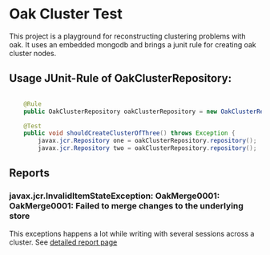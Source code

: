 # Oak Cluster Test

This project is a playground for reconstructing clustering problems with oak. It uses an embedded mongodb and brings a junit rule for creating oak cluster nodes.

## Usage JUnit-Rule of OakClusterRepository: 

```Java

    @Rule
    public OakClusterRepository oakClusterRepository = new OakClusterRepository();

    @Test
    public void shouldCreateClusterOfThree() throws Exception {
        javax.jcr.Repository one = oakClusterRepository.repository();
        javax.jcr.Repository two = oakClusterRepository.repository();  
```

## Reports

### javax.jcr.InvalidItemStateException: OakMerge0001: OakMerge0001: Failed to merge changes to the underlying store

This exceptions happens a lot while writing with several sessions across a cluster. 
See [detailed report page](reports/2REPOS_50THREADS.md)
